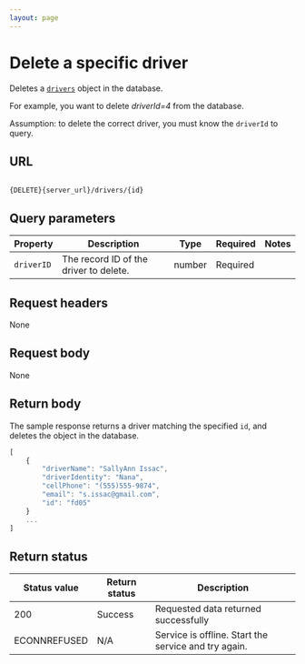 ```yaml
---
layout: page
---
```

# Delete a specific driver

Deletes a [`drivers`](drivers) object in the database.

For example, you want to delete *driverId=4* from the database.

Assumption: to delete the correct driver, you must know the `driverId` to query.

## URL

```shell

{DELETE}{server_url}/drivers/{id}
```

## Query parameters

| Property | Description | Type | Required | Notes |
| -------------- | ------ | ------------ |------------ |------------ |
| `driverID` | The record ID of the driver to delete.  | number | Required |  |

## Request headers

None

## Request body

None

## Return body

The sample response returns a driver matching the specified `id`, and deletes the object in the database.

```js
[
    {
        "driverName": "SallyAnn Issac",
        "driverIdentity": "Nana",
        "cellPhone": "(555)555-9874",
        "email": "s.issac@gmail.com",
        "id": "fd05"
    }
    ...
]
```

## Return status

| Status value | Return status | Description |
| ------------- | ----------- | ----------- |
| 200 | Success | Requested data returned successfully |
|  ECONNREFUSED | N/A | Service is offline. Start the service and try again. |
